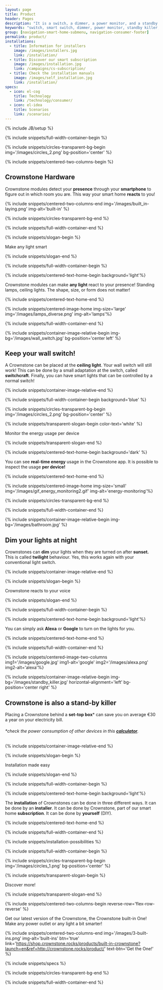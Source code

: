 ```yaml
---
layout: page
title: Product
header: Pages
description: "It is a switch, a dimmer, a power monitor, and a standby killer at once."
keywords: "switch, smart switch, dimmer, power monitor, standby killer, energy savings, home automation"
group: [navigation-smart-home-submenu, navigation-consumer-footer]
permalink: product/
installations:
  - title: Information for installers
    image: /images/installers.jpg
    link: /installation/
  - title: Discover our smart subscription
    image: /images/installation.jpg
    link: /campaigns/cs-subscription/
  - title: Check the installation manuals
    image: /images/self_installation.jpg
    link: /installation/
specs:
  - icon: el-cog
    title: Technology
    link: /technology/consumer/
  - icon: el-idea
    title: Scenarios
    link: /scenarios/
---
```


{% include JB/setup %}

{% include snippets/full-width-container-begin %}

{% include snippets/circles-transparent-bg-begin img='/images/circles_2.png' bg-position='center' %}

{% include snippets/centered-two-columns-begin %}

## Crownstone Hardware

Crownstone modules detect your **presence** through your **smartphone** to figure out in which room you are. This way your smart home **reacts** to you!

{% include snippets/centered-two-columns-end img='/images/built_in-laying.png' img-alt='built-in' %}

{% include snippets/circles-transparent-bg-end %}

{% include snippets/full-width-container-end %}

{% include snippets/slogan-begin %}

Make any light smart

{% include snippets/slogan-end %}

{% include snippets/full-width-container-begin %}

{% include snippets/centered-text-home-begin background='light'%}

Crownstone modules can make **any light** react to your presence!
Standing lamps, ceiling lights. The shape, size, or form does not matter!

{% include snippets/centered-text-home-end %}

{% include snippets/centered-image-home img-size='large' img='/images/lamps_diverse.png' img-alt='lamps'%}

{% include snippets/full-width-container-end %}


{% include snippets/container-image-relative-begin img-bg='/images/wall_switch.jpg' bg-position='center left' %}

## Keep your wall switch!

A Crownstone can be placed at the **ceiling light**. Your wall switch will still work! This can be done by a small adaptation at the switch, called **switchcraft**. Finally, you can have smart lights that can be controlled by a normal switch!

{% include snippets/container-image-relative-end %}

{% include snippets/full-width-container-begin background='blue' %}

{% include snippets/circles-transparent-bg-begin img='/images/circles_2.png' bg-position='center' %}

{% include snippets/transparent-slogan-begin color-text='white' %}

Monitor the energy usage per device

{% include snippets/transparent-slogan-end %}

{% include snippets/centered-text-home-begin background='dark' %}

You can see **real-time energy** usage in the Crownstone app. It is possible to inspect the usage **per device!**

{% include snippets/centered-text-home-end %}

{% include snippets/centered-image-home img-size='small' img='/images/gif_energy_monitoring2.gif' img-alt='energy-monitoring'%}

{% include snippets/circles-transparent-bg-end %}

{% include snippets/full-width-container-end %}


{% include snippets/container-image-relative-begin img-bg='/images/bathroom.jpg' %}

## Dim your lights at night

Crownstones can **dim** your lights when they are turned on after **sunset.** This is called **twilight** behaviour. Yes, this works again with your conventional light switch.

{% include snippets/container-image-relative-end %}

{% include snippets/slogan-begin %}

Crownstone reacts to your voice

{% include snippets/slogan-end %}

{% include snippets/full-width-container-begin %}

{% include snippets/centered-text-home-begin background='light'%}

You can simply ask **Alexa** or **Google** to turn on the lights for you.

{% include snippets/centered-text-home-end %}

{% include snippets/full-width-container-end %}

{% include snippets/centered-image-two-columns img1='/images/google.jpg' img1-alt='google' img2='/images/alexa.png' img2-alt='alexa'%}


{% include snippets/container-image-relative-begin img-bg='/images/standby_killer.jpg' horizontal-alignment='left' bg-position='center right' %}

## Crownstone is also a stand-by killer

Placing a Crownstone behind a **set-top box**\* can save you on average €30 a year on your electricity bill.&nbsp;

###### *check the power consumption of other devices in this **[calculator](https://subscribe.crownstone.rocks/calculator)**.

{% include snippets/container-image-relative-end %}


{% include snippets/slogan-begin %}

Installation made easy

{% include snippets/slogan-end %}

{% include snippets/full-width-container-begin %}

{% include snippets/centered-text-home-begin background='light'%}

The **installation** of Crownstones can be done in three different ways. It can be done by an **installer**. It can be done by Crownstone, part of our smart home **subscription**. It can be done by **yourself** (DIY).

{% include snippets/centered-text-home-end %}

{% include snippets/full-width-container-end %}

{% include snippets/installation-possibilities %}


{% include snippets/full-width-container-begin %}

{% include snippets/circles-transparent-bg-begin img='/images/circles_1.png' bg-position='center' %}

{% include snippets/transparent-slogan-begin %}

Discover more!

{% include snippets/transparent-slogan-end %}

{% include snippets/centered-two-columns-begin reverse-row='flex-row-reverse' %}

Get our latest version of the Crownstone, the Crownstone built-in One! Make any power outlet or any light a bit smarter!

{% include snippets/centered-two-columns-end img='/images/3-built-ins.png' img-alt='built-ins' btn='true' link='https://shop.crownstone.rocks/products/built-in-crownstone?launch=en&ref=http://crownstone.rocks/product/' text-btn='Get the One!' %}

{% include snippets/specs %}

{% include snippets/circles-transparent-bg-end %}

{% include snippets/full-width-container-end %}
